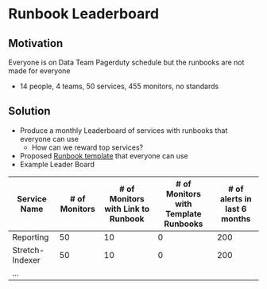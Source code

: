 # Runbook Leaderboard

## Motivation
Everyone is on Data Team Pagerduty schedule but the runbooks are not made for everyone
  * 14 people, 4 teams, 50 services, 455 monitors, no standards

## Solution
* Produce a monthly Leaderboard of services with runbooks that everyone can use
    * How can we reward top services?
* Proposed [Runbook template](https://jwplayer.atlassian.net/wiki/spaces/INC/pages/107315391/Runbook+Template) that everyone can use
* Example Leader Board

|Service Name|# of Monitors|# of Monitors with Link to Runbook|# of Monitors with Template Runbooks|# of alerts in last 6 months|
|------------|-------------|----------------------------------|----------------------------------|----------------------------|
|Reporting   |50           |10                                |0                                 |200                         |
|Stretch-Indexer |50       |10                                |0                                 |200                         |
|...

